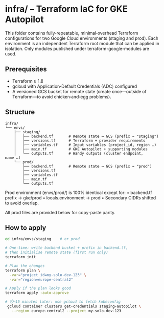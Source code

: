 # infra/ – Terraform IaC for GKE Autopilot

This folder contains fully‑repeatable, minimal‑overhead Terraform configurations for two Google Cloud environments (staging and prod). Each environment is an independent Terraform root module that can be applied in isolation. Only modules published under terraform-google-modules are used.

## Prerequisites

- Terraform ≥ 1.8
- gcloud with Application‑Default Credentials (ADC) configured
- A versioned GCS bucket for remote state (create once—outside of Terraform—to avoid chicken‑and‑egg problems).

## Structure

```
infra/
└── envs/
    ├── staging/
    │   ├── backend.tf       # Remote state → GCS (prefix = "staging")
    │   ├── versions.tf      # Terraform + provider requirements
    │   ├── variables.tf     # Input variables (project_id, region …)
    │   ├── main.tf          # GKE Autopilot + supporting modules
    │   └── outputs.tf       # Handy outputs (cluster endpoint, name …)
    └── prod/
        ├── backend.tf       # Remote state → GCS (prefix = "prod")
        ├── versions.tf
        ├── variables.tf
        ├── main.tf
        └── outputs.tf
```

Prod environment (envs/prod/) is 100% identical except for:
• backend.tf prefix → gke/prod
• locals.environment → prod
• Secondary CIDRs shifted to avoid overlap.

All prod files are provided below for copy-paste parity.

## How to apply

```bash
cd infra/envs/staging    # or prod

# One-time: write backend bucket + prefix in backend.tf,
# then initialise remote state (first run only)
terraform init

# Plan the changes
terraform plan \
  -var="project_id=my-solo-dev-123" \
  -var="region=europe-central2"

# Apply if the plan looks good
terraform apply -auto-approve

# ⏱️~15 minutes later: use gcloud to fetch kubeconfig
 gcloud container clusters get-credentials staging-autopilot \
   --region europe-central2 --project my-solo-dev-123